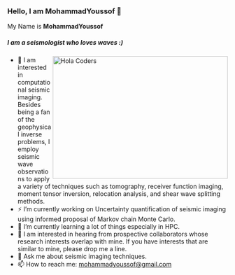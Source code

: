### Hello, I am **MohammadYoussof**  👋


My Name is **MohammadYoussof** 

##### I am a seismologist who loves waves :)
<img align="right" src="https://user-images.githubusercontent.com/25856016/167455973-a55c0ac2-dfc7-41ab-b834-a1f0727b46ec.gif" alt="Hola Coders" width="400" height="280"/> 

- 🔭 I am interested in computational seismic imaging.
Besides being a fan of the geophysical inverse problems, I employ seismic wave observations to apply a variety of techniques such as tomography, receiver function imaging, moment tensor inversion, relocation analysis, and shear wave splitting methods.
- ⚡ I’m currently working on Uncertainty quantification of seismic imaging
using informed proposal of Markov chain Monte Carlo.
- 🌱 I’m currently learning a lot of things especially in HPC.
- 🤔 I am interested in hearing from prospective collaborators whose research interests overlap with mine. If you have interests that are similar to mine, please drop me a line.  
- 💬 Ask me about seismic imaging techniques.
- 📫 How to reach me: mohammadyoussof@gmail.com
